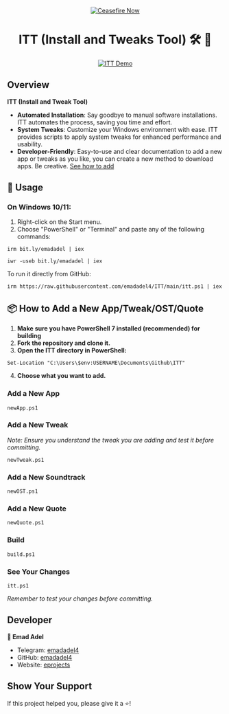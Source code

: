 <p align="center">
  <a href="https://techforpalestine.org/learn-more" rel="nofollow">
    <img src="https://raw.githubusercontent.com/Safouene1/support-palestine-banner/master/StandWithPalestine.svg" alt="Ceasefire Now" style="max-width: 100%;">
  </a>
</p>
  
<h1 align="center">ITT (Install and Tweaks Tool) 🛠️ 🚀</h1>

<p align="center">
  <a target="_blank" rel="noopener noreferrer" href="https://raw.githubusercontent.com/emadadel4/ITT/main/Assets/Images/demo.PNG">
    <img src="https://raw.githubusercontent.com/emadadel4/ITT/main/Assets/Images/demo.PNG" alt="ITT Demo" style="max-width: 100%;">
  </a>
</p>

<h2>Overview</h2>
<p><strong>ITT (Install and Tweak Tool)</strong></p>

- **Automated Installation**: Say goodbye to manual software installations. ITT automates the process, saving you time and effort.
- **System Tweaks**: Customize your Windows environment with ease. ITT provides scripts to apply system tweaks for enhanced performance and usability.
- **Developer-Friendly**: Easy-to-use and clear documentation  to add a new app or tweaks as you like, you can create a new method to download apps. Be creative. <a href="https://github.com/emadadel4/ITT#--how-to-add-a-new-apptweakostquote">See how to add</a>

<h2>🚀 Usage</h2>

<h3>On Windows 10/11:</h3>
<ol>
<li>Right-click on the Start menu.</li>
<li>Choose "PowerShell" or "Terminal" and paste any of the following commands:</li>
</ol>

<pre><code>irm bit.ly/emadadel | iex
</code></pre>

<pre><code>iwr -useb bit.ly/emadadel | iex
</code></pre>

<p>To run it directly from GitHub:</p>

<pre><code>irm https://raw.githubusercontent.com/emadadel4/ITT/main/itt.ps1 | iex
</code></pre>

<h2> 📦 How to Add a New App/Tweak/OST/Quote</h2>
<ol>
<li><strong>Make sure you have PowerShell 7 installed (recommended) for building</strong></li>
<li><strong>Fork the repository and clone it.</strong></li>
<li><strong>Open the ITT directory in PowerShell:</strong></li>
</ol>

<pre><code>Set-Location "C:\Users\$env:USERNAME\Documents\Github\ITT"
</code></pre>

<ol start="4">
<li><strong>Choose what you want to add.</strong></li>
</ol>

<h3>Add a New App</h3>

<pre><code>newApp.ps1
</code></pre>

<h3>Add a New Tweak</h3>

<p><em>Note: Ensure you understand the tweak you are adding and test it before committing.</em></p>

<pre><code>newTweak.ps1
</code></pre>

<h3>Add a New Soundtrack</h3>

<pre><code>newOST.ps1
</code></pre>

<h3>Add a New Quote</h3>

<pre><code>newQuote.ps1
</code></pre>

<h3>Build</h3>

<pre><code>build.ps1
</code></pre>

<h3>See Your Changes</h3>
<pre><code>itt.ps1
</code></pre>

<p><em>Remember to test your changes before committing.</em></p>

<h2>Developer</h2>

<p><strong>👤 Emad Adel</strong></p>

<ul>
<li>Telegram: <a href="https://t.me/emadadel4">emadadel4</a></li>
<li>GitHub: <a href="https://github.com/emadadel4">emadadel4</a></li>
<li>Website: <a href="https://www.eprojects.orgfree.com">eprojects</a></li>
</ul>

<h2>Show Your Support</h2>

<p>If this project helped you, please give it a ⭐️!</p>

</body>
</html>
